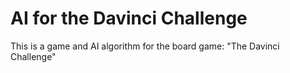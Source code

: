 # AI for the Davinci Challenge
This is a game and AI algorithm for the board game: "The Davinci Challenge"
